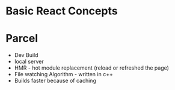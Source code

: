 # Basic React Concepts


# Parcel 
 - Dev Build
 - local server
 - HMR - hot module replacement (reload or refreshed the page)
 - File watching Algorithm - written in c++
 - Builds faster because of caching